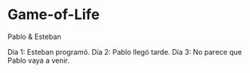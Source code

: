 # Game-of-Life

Pablo & Esteban

Día 1: Esteban programó.
Día 2: Pablo llegó tarde.
Día 3: No parece que Pablo vaya a venir.

